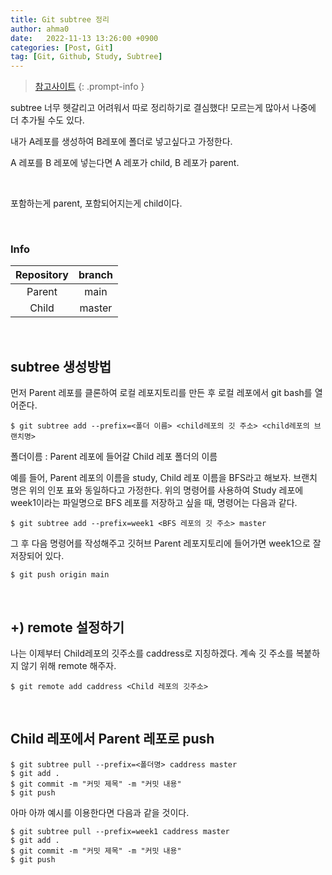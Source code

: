 ```yaml
---
title: Git subtree 정리
author: ahma0
date:   2022-11-13 13:26:00 +0900
categories: [Post, Git]
tag: [Git, Github, Study, Subtree]
---
```


> [참고사이트](https://kimdevel.tistory.com/94)
{: .prompt-info }

subtree 너무 헷갈리고 어려워서 따로 정리하기로 결심했다!
모르는게 많아서 나중에 더 추가될 수도 있다.

내가 A레포를 생성하여 B레포에 폴더로 넣고싶다고 가정한다.

A 레포를 B 레포에 넣는다면 A 레포가 child, B 레포가 parent.

<br>

포함하는게 parent, 포함되어지는게 child이다.

<br>

### Info

| Repository | branch |
| :---: | :---: |
| Parent | main |
| Child | master |

<br>

## subtree 생성방법

먼저 Parent 레포를 클론하여 로컬 레포지토리를 만든 후 로컬 레포에서 git bash를 열어준다.

```
$ git subtree add --prefix=<폴더 이름> <child레포의 깃 주소> <child레포의 브랜치명>
```


폴더이름 : Parent 레포에 들어갈 Child 레포 폴더의 이름

예를 들어, Parent 레포의 이름을 study, Child 레포 이름을 BFS라고 해보자. 브랜치 명은 위의 인포 표와 동일하다고 가정한다. 위의 명령어를 사용하여 Study 레포에 week1이라는 파일명으로 BFS 레포를 저장하고 싶을 때, 명령어는 다음과 같다.

```
$ git subtree add --prefix=week1 <BFS 레포의 깃 주소> master
```

그 후 다음 명령어를 작성해주고 깃허브 Parent 레포지토리에 들어가면 week1으로 잘 저장되어 있다.

```
$ git push origin main
```

<br>

## +) remote 설정하기

나는 이제부터 Child레포의 깃주소를 caddress로 지칭하겠다. 계속 깃 주소를 복붙하지 않기 위해 remote 해주자.

```
$ git remote add caddress <Child 레포의 깃주소>
```

<br>

## Child 레포에서 Parent 레포로 push

```
$ git subtree pull --prefix=<폴더명> caddress master  
$ git add .
$ git commit -m "커밋 제목" -m "커밋 내용"
$ git push
```

아마 아까 예시를 이용한다면 다음과 같을 것이다.

```
$ git subtree pull --prefix=week1 caddress master  
$ git add .
$ git commit -m "커밋 제목" -m "커밋 내용"
$ git push
```